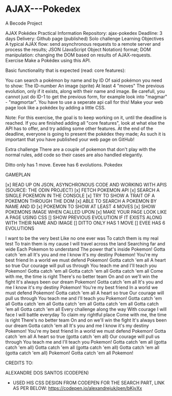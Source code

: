 # AJAX---Pokedex

A Becode Project

AJAX Pokédex
Practical Information
Repository: ajax-pokedex
Deadline: 3 days
Delivery: Github page (published)
Solo challenge
Learning Objectives
A typical AJAX flow: send asynchronous requests to a remote server and process the results;
JSON (JavaScript Object Notation) format;
DOM manipulation: changing the DOM based on results of AJAX-requests.
Exercise
Make a Pokédex using this API.

Basic functionality that is expected (read: core features):

You can search a pokémon by name and by ID
Of said pokémon you need to show:
The ID-number
An image (sprite)
At least 4 "moves"
The previous evolution, only if it exists, along with their name and image. Be carefull, you cannot just do ID-1 to get the previous form, for example look into "magmar" - "magmortar". You have to use a seperate api call for this!
Make your web page look like a pokédex by adding a little CSS.

Note: For this exercise, the goal is to keep working on it, until the deadline is reached. If you are finished adding all "core features", look at what else the API has to offer, and try adding some other features. At the end of the deadline, everyone is going to present the pokédex they made; As such it is important that you have published your web page on GitHub!

Extra challenge
There are a couple of pokemon that don't play with the normal rules, add code so their cases are also handled elegantly.

Ditto only has 1 move.
Eevee has 6 evolutions.
Pokedex

GAMEPLAN

[x] READ UP ON JSON, ASYNCHRONOUS CODE AND WORKING WITH APIS (SOURCE: THE ODIN PROJECT)
[x] FETCH POKEMON API
[x] SEARCH A SINGLE POKEMON IN THE CONSOLE
[x] TRY TO SHOW A TRAIT OF A POKEMON THROUGH THE DOM
[x] ABLE TO SEARCH A POKEMON BY NAME AND ID
[x] POKEMON TO SHOW AT LEAST 4 MOVES
[x] SHOW POKEMONS IMAGE WHEN CALLED UPON
[x] MAKE YOUR PAGE LOOK LIKE A PAGE USING CSS
[] SHOW PREVIOUS EVOLUTION IF IT EXISTS ALONG WITH THEIR NAME AND IMAGE
[] DITTO ONLY HAS 1 MOVE
[] EVEE HAS 6 EVOLUTIONS

I want to be the very best
Like no one ever was
To catch them is my real test
To train them is my cause
I will travel across the land
Searching far and wide
Each Pokemon to understand
The power that's inside
Pokemon!
Gotta catch 'em all
It's you and me
I know it's my destiny
Pokemon!
You're my best friend
In a world we must defend
Pokemon!
Gotta catch 'em all
A heart so true
Our courage will pull us through
You teach me and I'll teach you
Pokemon!
Gotta catch 'em all
Gotta catch 'em all
Gotta catch 'em all
Come with me, the time is right
There's no better team
On and on we'll win the fight
It's always been our dream
Pokemon!
Gotta catch 'em all
It's you and me
I know it's my destiny
Pokemon!
You're my best friend
In a world we must defend
Pokemon!
Gotta catch 'em all
A heart so true
Our courage will pull us through
You teach me and I'll teach you
Pokemon!
Gotta catch 'em all
Gotta catch 'em all
Gotta catch 'em all
Gotta catch 'em all
Gotta catch 'em all
Gotta catch 'em all
Every challenge along the way
With courage I will face
I will battle everyday
To claim my rightful place
Come with me, the time is right
There's no better team
On and on we'll win the fight
It's always been our dream
Gotta catch 'em all
It's you and me
I know it's my destiny
Pokemon!
You're my best friend
In a world we must defend
Pokemon!
Gotta catch 'em all
A heart so true (gotta catch 'em all)
Our courage will pull us through
You teach me and I'll teach you
Pokemon!
Gotta catch 'em all (gotta catch 'em all)
Gotta catch 'em all (gotta catch 'em all)
Gotta catch 'em all (gotta catch 'em all)
Pokemon!
Gotta catch 'em all
Pokemon!

CREDITS TO:

ALEXANDRE DOS SANTOS (CODEPEN)

- USED HIS CSS DESIGN FROM CODEPEN FOR THE SEARCH PART, LINK AS PER BELOW:
  https://codepen.io/alexandrejuk/pen/bKjvXx
